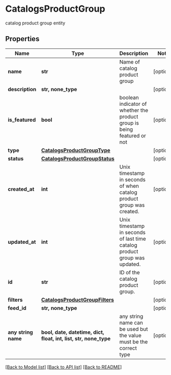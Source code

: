 # CatalogsProductGroup

catalog product group entity

## Properties
Name | Type | Description | Notes
------------ | ------------- | ------------- | -------------
**name** | **str** | Name of catalog product group | [optional] 
**description** | **str, none_type** |  | [optional] 
**is_featured** | **bool** | boolean indicator of whether the product group is being featured or not | [optional] 
**type** | [**CatalogsProductGroupType**](CatalogsProductGroupType.md) |  | [optional] 
**status** | [**CatalogsProductGroupStatus**](CatalogsProductGroupStatus.md) |  | [optional] 
**created_at** | **int** | Unix timestamp in seconds of when catalog product group was created. | [optional] 
**updated_at** | **int** | Unix timestamp in seconds of last time catalog product group was updated. | [optional] 
**id** | **str** | ID of the catalog product group. | [optional] 
**filters** | [**CatalogsProductGroupFilters**](CatalogsProductGroupFilters.md) |  | [optional] 
**feed_id** | **str, none_type** |  | [optional] 
**any string name** | **bool, date, datetime, dict, float, int, list, str, none_type** | any string name can be used but the value must be the correct type | [optional]

[[Back to Model list]](../README.md#documentation-for-models) [[Back to API list]](../README.md#documentation-for-api-endpoints) [[Back to README]](../README.md)


